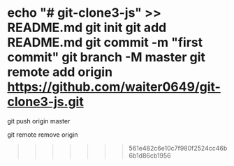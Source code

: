 echo "# git-clone3-js" >> README.md
git init
git add README.md
git commit -m "first commit"
git branch -M master
git remote add origin https://github.com/waiter0649/git-clone3-js.git
=======
git push origin master 

git remote remove origin
>>>>>>> 561e482c6e10c7f980f2524cc46b6b1d86cb1956
